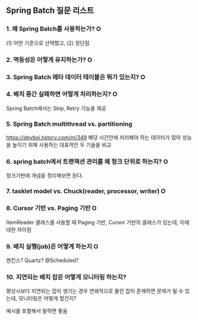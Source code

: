 ## Spring Batch 질문 리스트

### 1. 왜 Spring Batch를 사용하는가? O

(1) 어떤 기준으로 선택했고, (2) 장단점

### 2. 멱등성은 어떻게 유지하는가? O

### 3. Spring Batch 메타 데이터 테이블은 뭐가 있는지?  O

### 4. 배치 중간 실패하면 어떻게 처리하는지? O

Spring Batch에서는 Skip, Retry 기능을 제공

### 5. Spring Batch multithread vs. partitioning

https://devboi.tistory.com/m/349
해당 시간안에 처리해야 하는 데이터가 많아 성능을 높이기 위해 사용하는 대표적인 두 기술을 비교

### 6. spring batch에서 트랜잭션 관리를 왜 청크 단위로 하는지? O

청크기반에 개념을 정리해보면 된다. 

### 7. tasklet model vs. Chuck(reader, processor, writer) O 

### 8. Cursor 기반 vs. Paging 기반 O

ItemReader 클래스를 사용할 때 Paging 기반, Cursor 기반의 클래스가 있는데, 이에 대한 차이점

### 9. 배치 실행(job)은 어떻게 하는지 O

젠킨스? Quartz? @Scheduled?

### 10. 지연되는 배치 잡은 어떻게 모니터링 하는지?

평상시보다 지연되는 잡이 생기는 경우 연쇄적으로 물린 잡이 존재하면 문제가 될 수 있는데, 모니터링은 어떻게 할건지?

예시를 포함해서 말하면 좋음 